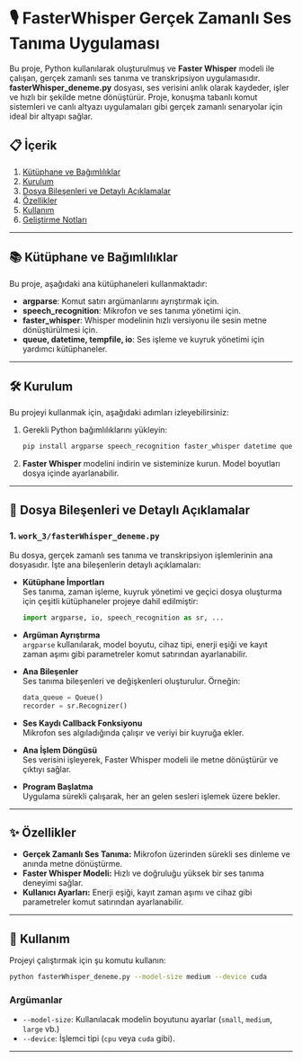 
# 🎙️ FasterWhisper Gerçek Zamanlı Ses Tanıma Uygulaması

Bu proje, Python kullanılarak oluşturulmuş ve **Faster Whisper** modeli ile çalışan, gerçek zamanlı ses tanıma ve transkripsiyon uygulamasıdır. **fasterWhisper_deneme.py** dosyası, ses verisini anlık olarak kaydeder, işler ve hızlı bir şekilde metne dönüştürür. Proje, konuşma tabanlı komut sistemleri ve canlı altyazı uygulamaları gibi gerçek zamanlı senaryolar için ideal bir altyapı sağlar.

## 📋 İçerik

1. [Kütüphane ve Bağımlılıklar](#-kütüphane-ve-bağımlılıklar)
2. [Kurulum](#-kurulum)
3. [Dosya Bileşenleri ve Detaylı Açıklamalar](#-dosya-bileşenleri-ve-detaylı-açıklamalar)
4. [Özellikler](#-özellikler)
5. [Kullanım](#-kullanım)
6. [Geliştirme Notları](#-geliştirme-notları)

---

## 📚 Kütüphane ve Bağımlılıklar

Bu proje, aşağıdaki ana kütüphaneleri kullanmaktadır:
- **argparse**: Komut satırı argümanlarını ayrıştırmak için.
- **speech_recognition**: Mikrofon ve ses tanıma yönetimi için.
- **faster_whisper**: Whisper modelinin hızlı versiyonu ile sesin metne dönüştürülmesi için.
- **queue, datetime, tempfile, io**: Ses işleme ve kuyruk yönetimi için yardımcı kütüphaneler.

---

## 🛠️ Kurulum

Bu projeyi kullanmak için, aşağıdaki adımları izleyebilirsiniz:

1. Gerekli Python bağımlılıklarını yükleyin:
   ```bash
   pip install argparse speech_recognition faster_whisper datetime queue tempfile
   ```

2. **Faster Whisper** modelini indirin ve sisteminize kurun. Model boyutları dosya içinde ayarlanabilir.

---

## 📂 Dosya Bileşenleri ve Detaylı Açıklamalar

### 1. `work_3/fasterWhisper_deneme.py`

Bu dosya, gerçek zamanlı ses tanıma ve transkripsiyon işlemlerinin ana dosyasıdır. İşte ana bileşenlerin detaylı açıklamaları:

- **Kütüphane İmportları**  
  Ses tanıma, zaman işleme, kuyruk yönetimi ve geçici dosya oluşturma için çeşitli kütüphaneler projeye dahil edilmiştir:
  ```python
  import argparse, io, speech_recognition as sr, ...
  ```

- **Argüman Ayrıştırma**  
  `argparse` kullanılarak, model boyutu, cihaz tipi, enerji eşiği ve kayıt zaman aşımı gibi parametreler komut satırından ayarlanabilir.
  
- **Ana Bileşenler**  
  Ses tanıma bileşenleri ve değişkenleri oluşturulur. Örneğin:
  ```python
  data_queue = Queue()
  recorder = sr.Recognizer()
  ```

- **Ses Kaydı Callback Fonksiyonu**  
  Mikrofon ses algıladığında çalışır ve veriyi bir kuyruğa ekler.
  
- **Ana İşlem Döngüsü**  
  Ses verisini işleyerek, Faster Whisper modeli ile metne dönüştürür ve çıktıyı sağlar.

- **Program Başlatma**  
  Uygulama sürekli çalışarak, her an gelen sesleri işlemek üzere bekler.

---

## ✨ Özellikler

- **Gerçek Zamanlı Ses Tanıma:** Mikrofon üzerinden sürekli ses dinleme ve anında metne dönüştürme.
- **Faster Whisper Modeli:** Hızlı ve doğruluğu yüksek bir ses tanıma deneyimi sağlar.
- **Kullanıcı Ayarları:** Enerji eşiği, kayıt zaman aşımı ve cihaz gibi parametreler komut satırından ayarlanabilir.

---

## 🚀 Kullanım

Projeyi çalıştırmak için şu komutu kullanın:

```bash
python fasterWhisper_deneme.py --model-size medium --device cuda
```

### Argümanlar

- `--model-size`: Kullanılacak modelin boyutunu ayarlar (`small`, `medium`, `large` vb.)
- `--device`: İşlemci tipi (`cpu` veya `cuda` gibi).

---

